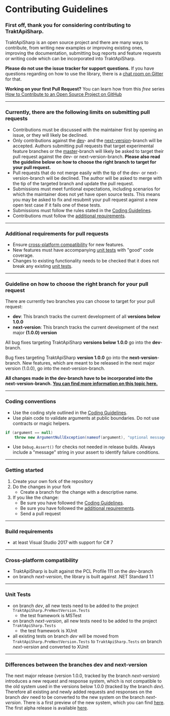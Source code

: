 Contributing Guidelines
===

### **First off, thank you for considering contributing to TraktApiSharp.**

TraktApiSharp is an open source project and there are many ways to contribute, from writing new examples or improving existing ones, improving the documentation, submitting bug reports and feature requests or writing code which can be incorporated into TraktApiSharp.

**Please do not use the issue tracker for support questions.** If you have questions regarding on how to use the library, there is a [chat room on Gitter](https://gitter.im/traktapisharp/Lobby) for that.

**Working on your first Pull Request?** You can learn how from this *free* series [How to Contribute to an Open Source Project on GitHub](https://egghead.io/series/how-to-contribute-to-an-open-source-project-on-github)

---

### **Currently, there are the following limits on submitting pull requests**
- Contributions must be discussed with the maintainer first by opening an issue, or they will likely be declined.
- Only contributions against the [dev](https://github.com/henrikfroehling/TraktApiSharp/tree/dev)- and the [next-version](https://github.com/henrikfroehling/TraktApiSharp/tree/next-version)-branch will be accepted. Authors submitting pull requests that target experimental feature branches or the [master](https://github.com/henrikfroehling/TraktApiSharp/tree/master)-branch will likely be asked to target their pull request against the dev- or next-version-branch. **Please also read the guideline below on how to choose the right branch to target for your pull request.**
- Pull requests that do not merge easily with the tip of the dev- or next-version-branch will be declined. The author will be asked to merge with the tip of the targeted branch and update the pull request.
- Submissions must meet funtional expectations, including scenarios for which the maintainer does not yet have open source tests. This means you may be asked to fix and resubmit your pull request against a new open test case if it fails one of these tests.
- Submissions must follow the rules stated in the [Coding Guidelines](https://github.com/henrikfroehling/TraktApiSharp/blob/dev/coding_style.md).
- Contributions must follow the [additional requirements](https://github.com/henrikfroehling/TraktApiSharp/blob/dev/CONTRIBUTING.md#additional-requirements-for-pull-requests).

---

### **Additional requirements for pull requests**
- Ensure [cross-platform compatibility](https://github.com/henrikfroehling/TraktApiSharp/blob/dev/CONTRIBUTING.md#cross-platform-compatibility) for new features.
- New features must have accompanying [unit tests](https://github.com/henrikfroehling/TraktApiSharp/blob/dev/CONTRIBUTING.md#unit-tests) with "good" code coverage.
- Changes to existing functionality needs to be checked that it does not break any existing [unit tests](https://github.com/henrikfroehling/TraktApiSharp/blob/dev/CONTRIBUTING.md#unit-tests).

---

### **Guideline on how to choose the right branch for your pull request**

There are currently two branches you can choose to target for your pull request:
- **dev**: This branch tracks the current development of all **versions below 1.0.0**
- **next-version**: This branch tracks the current development of the next major **(1.0.0) version**

All bug fixes targeting TraktApiSharp **versions below 1.0.0** go into the **dev**-branch.

Bug fixes targeting TraktApiSharp **version 1.0.0** go into the **next-version**-branch.
New features, which are meant to be released in the next major version (1.0.0), go into the next-version-branch.

**All changes made in the dev-branch have to be incorporated into the next-version-branch. [You can find more information on this topic here.](https://github.com/henrikfroehling/TraktApiSharp/blob/dev/CONTRIBUTING.md#differences-between-the-branches-dev-and-next-version)**

---

### **Coding conventions**
- Use the coding style outlined in the [Coding Guidelines](https://github.com/henrikfroehling/TraktApiSharp/blob/dev/coding_style.md).
- Use plain code to validate arguments at public boundaries. Do not use contracts or magic helpers.
```csharp
if (argument == null)
    throw new ArgumentNullException(nameof(argument), "optional message");
```
- Use `Debug.Assert()` for checks not needed in release builds. Always include a "message" string in your assert to identify failure conditions.

---

### **Getting started**
1. Create your own fork of the repository
2. Do the changes in your fork
   - Create a branch for the change with a descriptive name.
3. If you like the change:
   - Be sure you have followed the [Coding Guidelines](https://github.com/henrikfroehling/TraktApiSharp/blob/dev/coding_style.md).
   - Be sure you have followed the [additional requirements](https://github.com/henrikfroehling/TraktApiSharp/blob/dev/CONTRIBUTING.md#additional-requirements-for-pull-requests).
   - Send a pull request

---

### **Build requirements**
- at least Visual Studio 2017 with support for C# 7

---

### **Cross-platform compatibility**
- TraktApiSharp is built against the PCL Profile 111 on the *dev*-branch
- on branch *next-version*, the library is built against .NET Standard 1.1

---

### **Unit Tests**
- on branch *dev*, all new tests need to be added to the project `TraktApiSharp.PreNextVersion.Tests`
  - the test framework is MSTest
- on branch *next-version*, all new tests need to be added to the project `TraktApiSharp.Tests`
  - the test framework is XUnit
- all existing tests on branch *dev* will be moved from `TraktApiSharp.PreNextVersion.Tests` to `TraktApiSharp.Tests` on branch *next-version* and converted to XUnit

---

### **Differences between the branches dev and next-version**
The next major release (version 1.0.0, tracked by the branch *next-version*) introduces a new request and response system, which is not compatible to the old system used in the versions below 1.0.0 (tracked by the branch *dev*). Therefore all existing and newly added requests and responses on the branch *dev* need to be converted to the new system on the branch *next-version*. There is a first preview of the new system, which you can find [here](https://github.com/henrikfroehling/TraktApiSharp/wiki/00-Prereleases). The first alpha release is available [here](https://github.com/henrikfroehling/TraktApiSharp/releases/tag/v1.0.0-alpha1).

